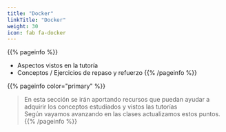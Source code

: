 ```yaml
---
title: "Docker"
linkTitle: "Docker"
weight: 30
icon: fab fa-docker
---
```


{{% pageinfo %}}
* Aspectos vistos en la tutoría 
* Conceptos / Ejercicios de repaso y refuerzo
{{% /pageinfo %}}

{{% pageinfo color="primary" %}}
> En esta sección se irán aportando recursos que puedan ayudar a adquirir los conceptos estudiados y vistos las tutorías  
Según vayamos avanzando en las clases actualizamos estos puntos.
{{% /pageinfo %}}


